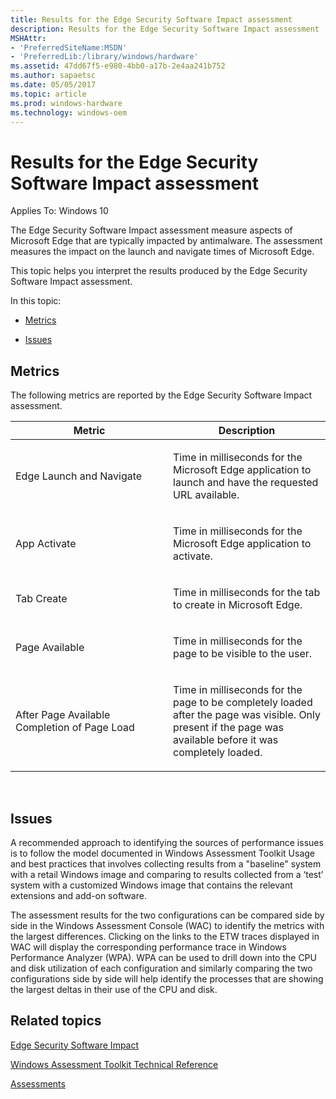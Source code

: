 ```yaml
---
title: Results for the Edge Security Software Impact assessment
description: Results for the Edge Security Software Impact assessment
MSHAttr:
- 'PreferredSiteName:MSDN'
- 'PreferredLib:/library/windows/hardware'
ms.assetid: 47dd67f5-e980-4bb0-a17b-2e4aa241b752
ms.author: sapaetsc
ms.date: 05/05/2017
ms.topic: article
ms.prod: windows-hardware
ms.technology: windows-oem
---
```


# Results for the Edge Security Software Impact assessment


Applies To: Windows 10

The Edge Security Software Impact assessment measure aspects of Microsoft Edge that are typically impacted by antimalware. The assessment measures the impact on the launch and navigate times of Microsoft Edge.

This topic helps you interpret the results produced by the Edge Security Software Impact assessment.

In this topic:

-   [Metrics](#metrics)

-   [Issues](#issues)

## Metrics


The following metrics are reported by the Edge Security Software Impact assessment.

<table>
<colgroup>
<col width="50%" />
<col width="50%" />
</colgroup>
<thead>
<tr class="header">
<th>Metric</th>
<th>Description</th>
</tr>
</thead>
<tbody>
<tr class="odd">
<td><p>Edge Launch and Navigate</p></td>
<td><p>Time in milliseconds for the Microsoft Edge application to launch and have the requested URL available.</p></td>
</tr>
<tr class="even">
<td><p>App Activate</p></td>
<td><p>Time in milliseconds for the Microsoft Edge application to activate.</p></td>
</tr>
<tr class="odd">
<td><p>Tab Create</p></td>
<td><p>Time in milliseconds for the tab to create in Microsoft Edge.</p></td>
</tr>
<tr class="even">
<td><p>Page Available</p></td>
<td><p>Time in milliseconds for the page to be visible to the user.</p></td>
</tr>
<tr class="odd">
<td><p>After Page Available Completion of Page Load</p></td>
<td><p>Time in milliseconds for the page to be completely loaded after the page was visible. Only present if the page was available before it was completely loaded.</p></td>
</tr>
</tbody>
</table>

 

## Issues


A recommended approach to identifying the sources of performance issues is to follow the model documented in Windows Assessment Toolkit Usage and best practices that involves collecting results from a "baseline" system with a retail Windows image and comparing to results collected from a ‘test’ system with a customized Windows image that contains the relevant extensions and add-on software.

The assessment results for the two configurations can be compared side by side in the Windows Assessment Console (WAC) to identify the metrics with the largest differences. Clicking on the links to the ETW traces displayed in WAC will display the corresponding performance trace in Windows Performance Analyzer (WPA). WPA can be used to drill down into the CPU and disk utilization of each configuration and similarly comparing the two configurations side by side will help identify the processes that are showing the largest deltas in their use of the CPU and disk.

## Related topics


[Edge Security Software Impact](edge-security-software-impact.md)

[Windows Assessment Toolkit Technical Reference](windows-assessment-toolkit-technical-reference.md)

[Assessments](assessments.md)

 

 







